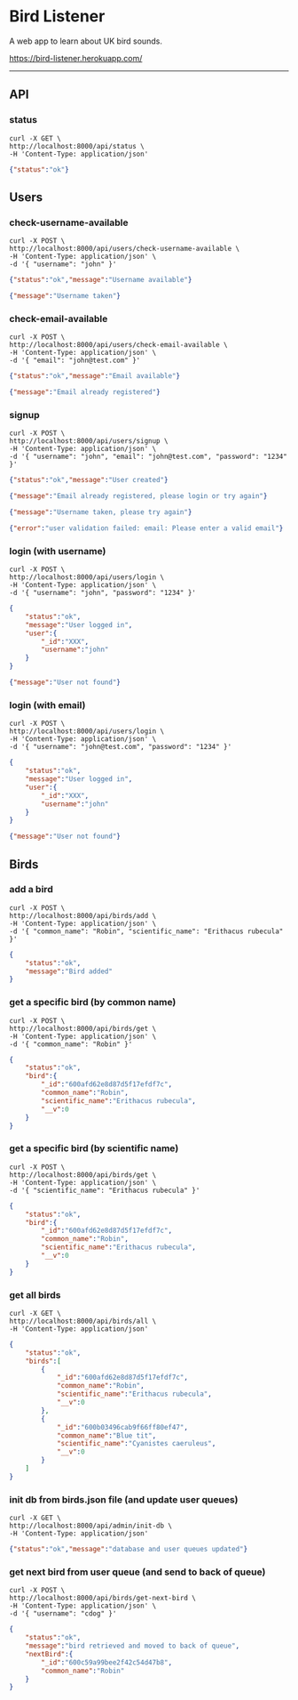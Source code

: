 
# Bird Listener

A web app to learn about UK bird sounds.

https://bird-listener.herokuapp.com/

__________________

## API

### status
    curl -X GET \
    http://localhost:8000/api/status \
    -H 'Content-Type: application/json'
```json
{"status":"ok"}
```

## Users
### check-username-available
    curl -X POST \
    http://localhost:8000/api/users/check-username-available \
    -H 'Content-Type: application/json' \
    -d '{ "username": "john" }'

```json
{"status":"ok","message":"Username available"}
```
```json
{"message":"Username taken"}
```
### check-email-available
    curl -X POST \
    http://localhost:8000/api/users/check-email-available \
    -H 'Content-Type: application/json' \
    -d '{ "email": "john@test.com" }'

```json
{"status":"ok","message":"Email available"}
```
```json
{"message":"Email already registered"}
```

### signup
    curl -X POST \
    http://localhost:8000/api/users/signup \
    -H 'Content-Type: application/json' \
    -d '{ "username": "john", "email": "john@test.com", "password": "1234" }'

```json
{"status":"ok","message":"User created"}
```
```json
{"message":"Email already registered, please login or try again"}
```
```json
{"message":"Username taken, please try again"}
```
```json
{"error":"user validation failed: email: Please enter a valid email"}
```

### login (with username)
    curl -X POST \
    http://localhost:8000/api/users/login \
    -H 'Content-Type: application/json' \
    -d '{ "username": "john", "password": "1234" }'

```json
{
    "status":"ok",
    "message":"User logged in",
    "user":{
        "_id":"XXX",
        "username":"john"
    }
}
```
```json
{"message":"User not found"}
```

### login (with email)
    curl -X POST \
    http://localhost:8000/api/users/login \
    -H 'Content-Type: application/json' \
    -d '{ "username": "john@test.com", "password": "1234" }'

```json
{
    "status":"ok",
    "message":"User logged in",
    "user":{
        "_id":"XXX",
        "username":"john"
    }
}
```
```json
{"message":"User not found"}
```


## Birds

### add a bird
    curl -X POST \
    http://localhost:8000/api/birds/add \
    -H 'Content-Type: application/json' \
    -d '{ "common_name": "Robin", "scientific_name": "Erithacus rubecula" }'

```json
{
    "status":"ok",
    "message":"Bird added"
}
```
### get a specific bird (by common name)
    curl -X POST \
    http://localhost:8000/api/birds/get \
    -H 'Content-Type: application/json' \
    -d '{ "common_name": "Robin" }'

```json
{
    "status":"ok",
    "bird":{
        "_id":"600afd62e8d87d5f17efdf7c",
        "common_name":"Robin",
        "scientific_name":"Erithacus rubecula",
        "__v":0
    }
}
```

### get a specific bird (by scientific name)
    curl -X POST \
    http://localhost:8000/api/birds/get \
    -H 'Content-Type: application/json' \
    -d '{ "scientific_name": "Erithacus rubecula" }'

```json
{
    "status":"ok",
    "bird":{
        "_id":"600afd62e8d87d5f17efdf7c",
        "common_name":"Robin",
        "scientific_name":"Erithacus rubecula",
        "__v":0
    }
}
```


### get all birds
    curl -X GET \
    http://localhost:8000/api/birds/all \
    -H 'Content-Type: application/json'

```json
{   
    "status":"ok",
    "birds":[
        {
            "_id":"600afd62e8d87d5f17efdf7c",
            "common_name":"Robin",
            "scientific_name":"Erithacus rubecula",
            "__v":0
        },
        {
            "_id":"600b03496cab9f66ff80ef47",
            "common_name":"Blue tit",
            "scientific_name":"Cyanistes caeruleus",
            "__v":0
        }
    ]
}
```

### init db from birds.json file (and update user queues)
    curl -X GET \
    http://localhost:8000/api/admin/init-db \
    -H 'Content-Type: application/json'

```json
{"status":"ok","message":"database and user queues updated"}
```

### get next bird from user queue (and send to back of queue)
    curl -X POST \
    http://localhost:8000/api/birds/get-next-bird \
    -H 'Content-Type: application/json' \
    -d '{ "username": "cdog" }'


```json
{
    "status":"ok",
    "message":"bird retrieved and moved to back of queue",
    "nextBird":{
        "_id":"600c59a99bee2f42c54d47b8",
        "common_name":"Robin"
    }
}
```
